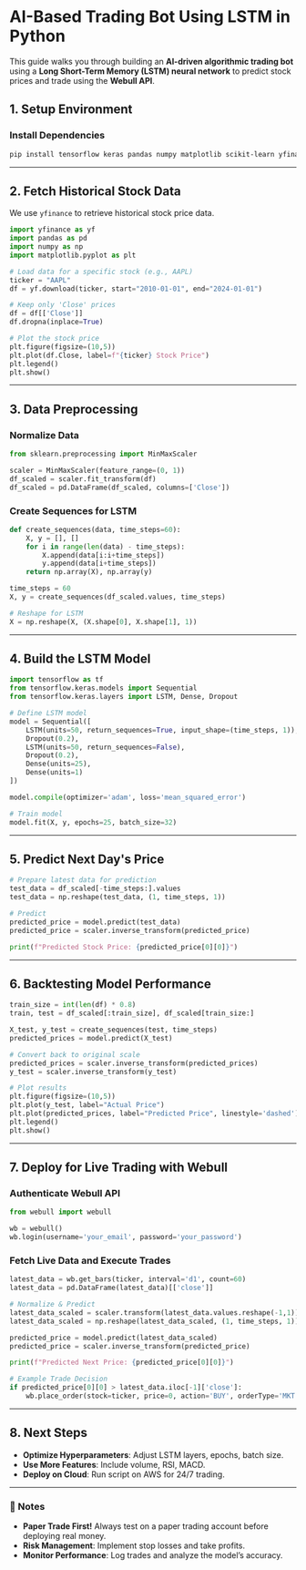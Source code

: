 # AI-Based Trading Bot Using LSTM in Python

This guide walks you through building an **AI-driven algorithmic trading bot** using a **Long Short-Term Memory (LSTM) neural network** to predict stock prices and trade using the **Webull API**.

## **1. Setup Environment**

### **Install Dependencies**
```bash
pip install tensorflow keras pandas numpy matplotlib scikit-learn yfinance webull
```

---

## **2. Fetch Historical Stock Data**

We use `yfinance` to retrieve historical stock price data.

```python
import yfinance as yf
import pandas as pd
import numpy as np
import matplotlib.pyplot as plt

# Load data for a specific stock (e.g., AAPL)
ticker = "AAPL"
df = yf.download(ticker, start="2010-01-01", end="2024-01-01")

# Keep only 'Close' prices
df = df[['Close']]
df.dropna(inplace=True)

# Plot the stock price
plt.figure(figsize=(10,5))
plt.plot(df.Close, label=f"{ticker} Stock Price")
plt.legend()
plt.show()
```

---

## **3. Data Preprocessing**

### **Normalize Data**
```python
from sklearn.preprocessing import MinMaxScaler

scaler = MinMaxScaler(feature_range=(0, 1))
df_scaled = scaler.fit_transform(df)
df_scaled = pd.DataFrame(df_scaled, columns=['Close'])
```

### **Create Sequences for LSTM**
```python
def create_sequences(data, time_steps=60):
    X, y = [], []
    for i in range(len(data) - time_steps):
        X.append(data[i:i+time_steps])
        y.append(data[i+time_steps])
    return np.array(X), np.array(y)

time_steps = 60
X, y = create_sequences(df_scaled.values, time_steps)

# Reshape for LSTM
X = np.reshape(X, (X.shape[0], X.shape[1], 1))
```

---

## **4. Build the LSTM Model**

```python
import tensorflow as tf
from tensorflow.keras.models import Sequential
from tensorflow.keras.layers import LSTM, Dense, Dropout

# Define LSTM model
model = Sequential([
    LSTM(units=50, return_sequences=True, input_shape=(time_steps, 1)),
    Dropout(0.2),
    LSTM(units=50, return_sequences=False),
    Dropout(0.2),
    Dense(units=25),
    Dense(units=1)
])

model.compile(optimizer='adam', loss='mean_squared_error')

# Train model
model.fit(X, y, epochs=25, batch_size=32)
```

---

## **5. Predict Next Day's Price**

```python
# Prepare latest data for prediction
test_data = df_scaled[-time_steps:].values
test_data = np.reshape(test_data, (1, time_steps, 1))

# Predict
predicted_price = model.predict(test_data)
predicted_price = scaler.inverse_transform(predicted_price)

print(f"Predicted Stock Price: {predicted_price[0][0]}")
```

---

## **6. Backtesting Model Performance**

```python
train_size = int(len(df) * 0.8)
train, test = df_scaled[:train_size], df_scaled[train_size:]

X_test, y_test = create_sequences(test, time_steps)
predicted_prices = model.predict(X_test)

# Convert back to original scale
predicted_prices = scaler.inverse_transform(predicted_prices)
y_test = scaler.inverse_transform(y_test)

# Plot results
plt.figure(figsize=(10,5))
plt.plot(y_test, label="Actual Price")
plt.plot(predicted_prices, label="Predicted Price", linestyle='dashed')
plt.legend()
plt.show()
```

---

## **7. Deploy for Live Trading with Webull**

### **Authenticate Webull API**
```python
from webull import webull

wb = webull()
wb.login(username='your_email', password='your_password')
```

### **Fetch Live Data and Execute Trades**
```python
latest_data = wb.get_bars(ticker, interval='d1', count=60)
latest_data = pd.DataFrame(latest_data)[['close']]

# Normalize & Predict
latest_data_scaled = scaler.transform(latest_data.values.reshape(-1,1))
latest_data_scaled = np.reshape(latest_data_scaled, (1, time_steps, 1))

predicted_price = model.predict(latest_data_scaled)
predicted_price = scaler.inverse_transform(predicted_price)

print(f"Predicted Next Price: {predicted_price[0][0]}")

# Example Trade Decision
if predicted_price[0][0] > latest_data.iloc[-1]['close']:
    wb.place_order(stock=ticker, price=0, action='BUY', orderType='MKT', enforce='GTC', qty=10)
```

---

## **8. Next Steps**
- **Optimize Hyperparameters**: Adjust LSTM layers, epochs, batch size.
- **Use More Features**: Include volume, RSI, MACD.
- **Deploy on Cloud**: Run script on AWS for 24/7 trading.

---

### **📌 Notes**
- **Paper Trade First!** Always test on a paper trading account before deploying real money.
- **Risk Management**: Implement stop losses and take profits.
- **Monitor Performance**: Log trades and analyze the model’s accuracy.
